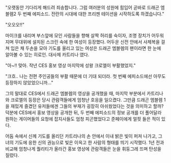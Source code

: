 "오랫동안 기다리게 해드려 죄송합니다. 그럼 여러분의 성원에 힘입어 곧바로 드래곤 엠블렘2 두 번째 에피소드. 전란의 시대에 대한 프리젠 테이션을 시작하도록 하겠습니다." 

"오오오!!" 

마이크를 내리며 부스앞에 모인 사람들을 향해 살짝 허리를 숙이자, 조명 장치가 어두워지며 무대위에 설치된 스크린 속에 한 여성이 등장했다. 
어두운 신전 안에서 사제복을 걸쳐 입은 채 두손을 모아 기도를 올리고 있는 여성은 드래곤 엠블렘의 팬이라면 한 눈에 알아볼 수 있는 히로인. 대사제 카트리나 였다. 

"아~!! 맞아. 작년 CES 홍보 영상 마지막에 성왕 크로엘이 부활했었지." 

"크흐.. 나는 전편 주인공들의 부활 때문에 더 기대 되더라. 첫 번째 에피소드에선 아무도 등장하지 않았었으니까..." 

그의 말대로 CES에서 드래곤 엠블렘의 영상을 공개했을 때, 마지막 부분에서 카트리나와 크로엘의 등장은 당시 관람객들에게 엄청난 호응을 일으켰다. 
그만큼 드래곤 엠블렘 1을 재밌게 즐겼던 유저들에겐 그들의 부재가 굉장히 아쉬웠었다는 것을 의미하고 할까? 
덕분에 CES에서 홍보 영상을 공개한 뒤, 두 번째 에피소드의 정보 공개를 더 풀어달라 원하는 게이머들의 요청에 잡지사들도 엄청 피곤했었다고 준페이에게 얼핏 들은 적이 있다. 

어둠 속에서 신께 기도를 올리던 카트리나의 손 안에서 이내 밝은 빛이 퍼져 나가고, 그녀의 기도에 응한 신의 권능으로 빛은 이윽고 한 사람의 형태를 띄기 시작했다. 
1년 전과 비교해 엄청나게 퀄리티가 올라간 홍보 영상에 관람객들은 눈을 휘둥그레 뜨며 탄성을 질렀다. 